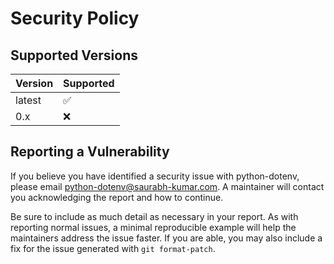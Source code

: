 # Security Policy

## Supported Versions

| Version   | Supported          |
| --------- | ------------------ |
| latest    | :white_check_mark: |
| 0.x       | :x:                |

## Reporting a Vulnerability

If you believe you have identified a security issue with python-dotenv, please email
python-dotenv@saurabh-kumar.com. A maintainer will contact you acknowledging the report
and how to continue.

Be sure to include as much detail as necessary in your report. As with reporting normal
issues, a minimal reproducible example will help the maintainers address the issue faster.
If you are able, you may also include a fix for the issue generated with `git format-patch`.
